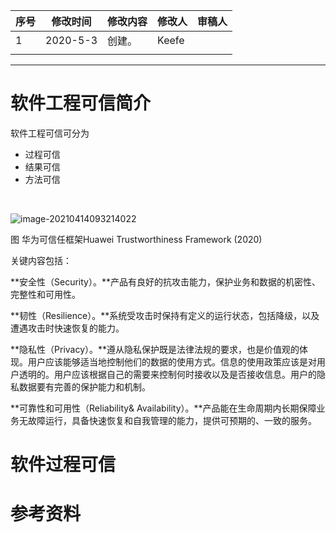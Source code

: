 | 序号 | 修改时间 | 修改内容 | 修改人 | 审稿人 |
| ---- | -------- | -------- | ------ | ------ |
| 1    | 2020-5-3 | 创建。   | Keefe  |        |
|      |          |          |        |        |







---

#  软件工程可信简介

软件工程可信可分为

* 过程可信
* 结果可信
* 方法可信

​         

![image-20210414093214022](../media/software_enginer/it_009.png)                      

图  华为可信任框架Huawei Trustworthiness Framework (2020)

关键内容包括： 

**安全性（Security）。**产品有良好的抗攻击能力，保护业务和数据的机密性、完整性和可用性。

**韧性（Resilience）。**系统受攻击时保持有定义的运行状态，包括降级，以及遭遇攻击时快速恢复的能力。

**隐私性（Privacy）。**遵从隐私保护既是法律法规的要求，也是价值观的体现。用户应该能够适当地控制他们的数据的使用方式。信息的使用政策应该是对用户透明的。用户应该根据自己的需要来控制何时接收以及是否接收信息。用户的隐私数据要有完善的保护能力和机制。

**可靠性和可用性（Reliability& Availability）。**产品能在生命周期内长期保障业务无故障运行，具备快速恢复和自我管理的能力，提供可预期的、一致的服务。



# 软件过程可信





# 参考资料

[1]:   https://www.sohu.com/a/286402333_258858  "任正非致员工信公布：全面提升软件工程能力和实践 "